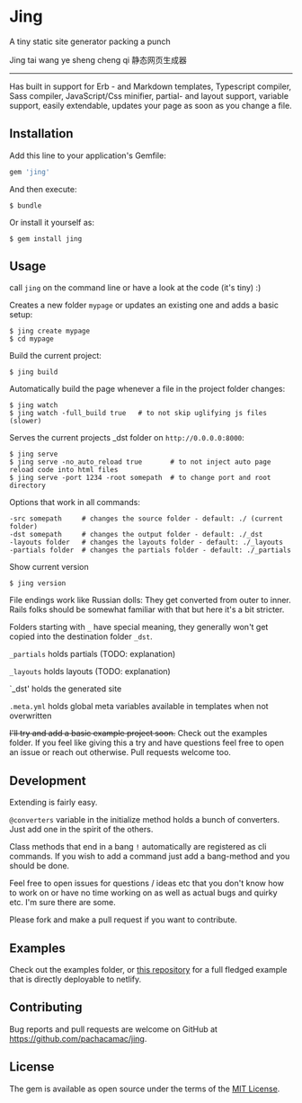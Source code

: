 # Jing

A tiny static site generator packing a punch

Jing tai wang ye sheng cheng qi
静态网页生成器

---

Has built in support for Erb - and Markdown templates, Typescript compiler, Sass compiler, JavaScript/Css minifier, partial- and layout support, variable support, easily extendable, updates your page as soon as you change a file.

## Installation

Add this line to your application's Gemfile:

```ruby
gem 'jing'
```

And then execute:

    $ bundle

Or install it yourself as:

    $ gem install jing

## Usage

call `jing` on the command line or have a look at the code (it's tiny) :)

Creates a new folder `mypage` or updates an existing one and adds a basic setup:

    $ jing create mypage
    $ cd mypage

Build the current project:

    $ jing build

Automatically build the page whenever a file in the project folder changes:

    $ jing watch
    $ jing watch -full_build true   # to not skip uglifying js files (slower)

Serves the current projects _dst folder on `http://0.0.0.0:8000`:

    $ jing serve
    $ jing serve -no_auto_reload true       # to not inject auto page reload code into html files
    $ jing serve -port 1234 -root somepath  # to change port and root directory

Options that work in all commands:

    -src somepath     # changes the source folder - default: ./ (current folder)
    -dst somepath     # changes the output folder - default: ./_dst
    -layouts folder   # changes the layouts folder - default: ./_layouts
    -partials folder  # changes the partials folder - default: ./_partials


Show current version

    $ jing version

File endings work like Russian dolls: They get converted from outer to inner. Rails folks should be somewhat familiar with that but here it's a bit stricter.

Folders starting with `_` have special meaning, they generally won't get copied into the destination folder `_dst`.

`_partials` holds partials (TODO: explanation)

`_layouts` holds layouts (TODO: explanation)

`_dst' holds the generated site

`.meta.yml` holds global meta variables available in templates when not overwritten

~~I'll try and add a basic example project soon.~~ Check out the examples folder. If you feel like giving this a try and have questions feel free to open an issue or reach out otherwise. Pull requests welcome too.

## Development

Extending is fairly easy.

`@converters` variable in the initialize method holds a bunch of converters. Just add one in the spirit of the others.

Class methods that end in a bang `!` automatically are registered as cli commands. If you wish to add a command just add a bang-method and you should be done.

Feel free to open issues for questions / ideas etc that you don't know how to work on or have no time working on as well as actual bugs and quirky etc. I'm sure there are some.

Please fork and make a pull request if you want to contribute.

## Examples

Check out the examples folder, or [this repository](https://github.com/pachacamac/JingExampleSite) for a full fledged example that is directly deployable to netlify.

## Contributing

Bug reports and pull requests are welcome on GitHub at https://github.com/pachacamac/jing.

## License

The gem is available as open source under the terms of the [MIT License](https://opensource.org/licenses/MIT).
